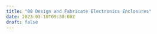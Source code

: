 ```yaml
---
title: "08 Design and Fabricate Electronics Enclosures"
date: 2023-03-10T09:30:00Z
draft: false
---
```

